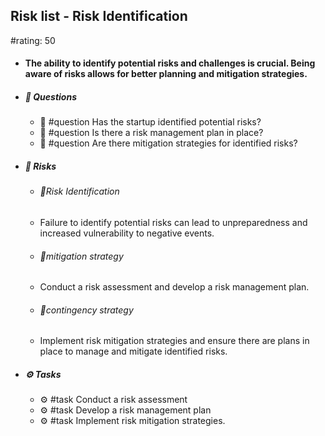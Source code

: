 ## Risk list - Risk Identification
#rating: 50
- #### The ability to identify potential risks and challenges is crucial. Being aware of risks allows for better planning and mitigation strategies.
- ##### 💭 Questions
  - 💭 #question Has the startup identified potential risks?
  - 💭 #question Is there a risk management plan in place?
  - 💭 #question Are there mitigation strategies for identified risks?
- ##### 🚨 Risks
  - ###### 🚨Risk Identification
  - Failure to identify potential risks can lead to unpreparedness and increased vulnerability to negative events.
  - ###### 🚨mitigation strategy
  - Conduct a risk assessment and develop a risk management plan.
  - ###### 🚨contingency strategy
  - Implement risk mitigation strategies and ensure there are plans in place to manage and mitigate identified risks.
- ##### ⚙️ Tasks
  - ⚙️ #task Conduct a risk assessment
  - ⚙️ #task  Develop a risk management plan
  - ⚙️ #task  Implement risk mitigation strategies.


